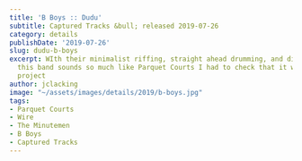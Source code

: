 ```yaml
---
title: 'B Boys :: Dudu'
subtitle: Captured Tracks &bull; released 2019-07-26
category: details
publishDate: '2019-07-26'
slug: dudu-b-boys
excerpt: WIth their minimalist riffing, straight ahead drumming, and disaffected vocals,
  this band sounds so much like Parquet Courts I had to check that it wasn’t a side
  project
author: jclacking
image: "~/assets/images/details/2019/b-boys.jpg"
tags:
- Parquet Courts
- Wire
- The Minutemen
- B Boys
- Captured Tracks
---
```


